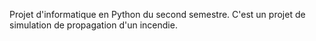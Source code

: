 Projet d'informatique en Python du second semestre. C'est un projet de simulation de propagation d'un incendie. 
